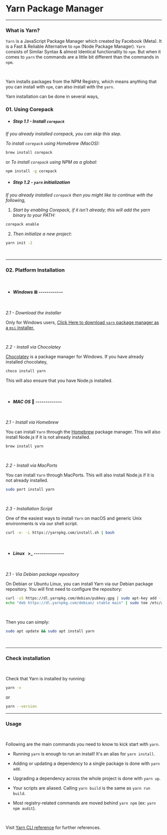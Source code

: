 # Yarn Package Manager

---

### What is Yarn?

`Yarn` is a JavaScript Package Manager which created by Facebook (Meta). It is a Fast & Reliable Alternative to `npm` (Node Package Manager).
`Yarn` consists of Similar Syntax & almost Identical functionality to `npm`. But when it comes to `yarn` the commands are a little bit different than the commands in `npm`.

</br>

Yarn installs packages from the NPM Registry, which means anything that you can install with `npm`, can also install with the `yarn`.

Yarn installation can be done in several ways,

<!-- </br> -->

### 01. Using Corepack

- ##### _Step 1.1 - Install `corepack`_

_If you already installed corepack, you can skip this step._

_To install `corepack` using Homebrew (MacOS):_

```sh
brew install corepack
```

or
_To install `corepack` using NPM as a global:_

```sh
npm install -g corepack
```

- ##### _Step 1.2 - `yarn` initialization_

_If you already installed `corepack` then you might like to continue with the following,_

1.  _Start by enabling Corepack, if it isn't already; this will add the yarn binary to your PATH:_

```sh
corepack enable
```

2.  _Then initialize a new project:_

```sh
yarn init -2
```

</br>

---

### 02. Platform Installation

  </br>

- #### _Windows_ ⊞ ------------
  </br>

_2.1 - Download the installer_

Only for Windows users,
[Click Here to download `yarn` package manager as a `msi` installer.](https://classic.yarnpkg.com/latest.msi)

  </br>
    
_*_2.2 - Install via Chocolatey_*_

[Chocolatey](https://chocolatey.org/) is a package manager for Windows.
If you have already installed chocolatey,

```sh
choco install yarn
```

This will also ensure that you have Node.js installed.

</br>

- #### _MAC OS_  -------------

   </br>

_2.1 - Install via Homebrew_

You can install `Yarn` through the [Homebrew](https://brew.sh/) package manager. This will also install Node.js if it is not already installed.

```sh
brew install yarn
```

  </br>

_2.2 - Install via MacPorts_

You can install `Yarn` through MacPorts. This will also install Node.js if it is not already installed.

```sh
sudo port install yarn
```
  </br>

_2.3 - Installation Script_

One of the easiest ways to install `Yarn` on macOS and generic Unix environments is via our shell script.

```sh
curl -o- -L https://yarnpkg.com/install.sh | bash
```

  </br>
    
- #### _Linux_ &nbsp; >_  ---------------

   </br>

_2.1 - Via Debian package repository_

On Debian or Ubuntu Linux, you can install Yarn via our Debian package repository. You will first need to configure the repository:

```sh
curl -sS https://dl.yarnpkg.com/debian/pubkey.gpg | sudo apt-key add -
echo "deb https://dl.yarnpkg.com/debian/ stable main" | sudo tee /etc/apt/sources.list.d/yarn.list
```

  </br>

Then you can simply:

```sh
sudo apt update && sudo apt install yarn
```
  </br>

***

### Check installation

  </br>

Check that Yarn is installed by running:

```sh
yarn -v
```

or

```sh
yarn --version
```

***

### Usage

  </br>

Following are the main commands you need to know to kick start with `yarn`.

- Running `yarn` is enough to run an install! It's an alias for `yarn install`.


- Adding or updating a dependency to a single package is done with `yarn add`.


- Upgrading a dependency across the whole project is done with `yarn up`.


- Your scripts are aliased. Calling `yarn build` is the same as `yarn run build`.


- Most registry-related commands are moved behind `yarn npm` (ex: `yarn npm audit`).

</br>

Visit [Yarn CLI reference](https://yarnpkg.com/cli) for further references.